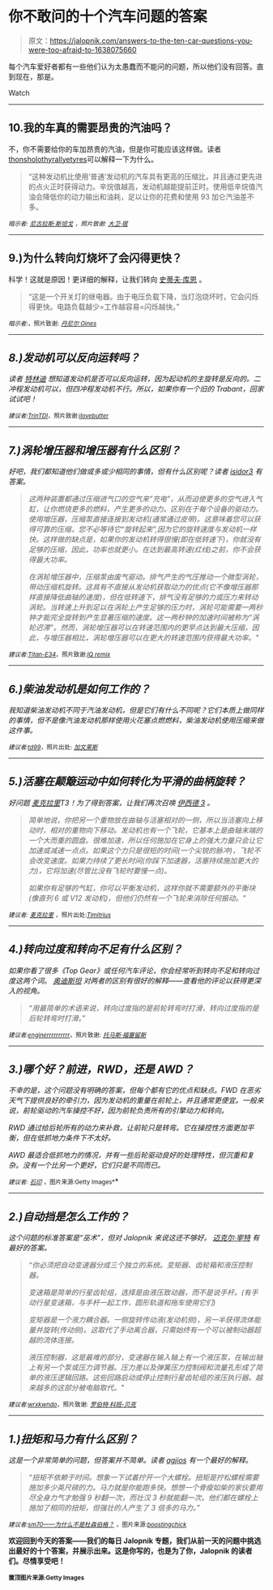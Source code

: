 # 你不敢问的十个汽车问题的答案

> 原文：<https://jalopnik.com/answers-to-the-ten-car-questions-you-were-too-afraid-to-1638075660>

每个汽车爱好者都有一些他们认为太愚蠢而不能问的问题，所以他们没有回答。直到现在，那是。

Watch

* * *

## 10.我的车真的需要昂贵的汽油吗？

不，你不需要给你的车加昂贵的汽油，但是你可能应该这样做。读者[thonsholothyrallyetyres](http://jalopnik.com/the-engine-has-higher-compression-ratios-than-cars-that-1637645103)可以解释一下为什么。

> “这种发动机比使用‘普通’发动机的汽车具有更高的压缩比，并且通过更先进的点火正时获得动力。辛烷值越高，发动机越能提前正时。使用低辛烷值汽油会降低你的动力输出和油耗，足以让你的花费和使用 93 加仑汽油差不多。

<small>*暗示者:*</small> [<small>*尼古拉斯·斯坦戈*</small>](http://jalopnik.com/do-i-reallllly-need-to-put-the-expensive-gas-in-the-min-1637632606) <small>*，照片致谢:*</small> [<small>*大卫·珉*</small>](https://www.flickr.com/photos/bigpresh/9110180076/in/photolist-eT349h-qKmJh-4z6E8R-4z6E7M-4zaVrC-nE4Lvt-9FEHpe-4bh9iJ-kJA7Bj-a9wQaJ-a9tRPV-a9tUwe-a9tXcg-a9tNVK-6knPfP-6Ams2a-6AqAJU-axUBcX-4YfD8T-nQUC3H-bbK118-a9tLTz-aA6YoR-aA9E2j-dyhzqY-6zY3Ze-aA6YeP-4pyUcw-6vug8W-eL6bBA-5vPwag-cdLyho-4TLNLP-5dvf2R-9aHYU7-55Vw9j-4VL7jn-47pp4-BU7JR-bRdGKa-KyMj-KyMN-eGQBNw-35q84d-BU6ix-BU6dd-gThjXW-6iMWc2-chg6yL-8MEQAK)

* * *

## 9.)为什么转向灯烧坏了会闪得更快？

科学！这就是原因！更详细的解释，让我们转向 [史蒂夫·库恩](http://jalopnik.com/its-a-relay-that-switches-the-light-on-and-off-it-blin-1637632684) 。

> “这是一个开关灯的继电器。由于电压负载下降，当灯泡烧坏时，它会闪烁得更快。电路负载越少=工作越容易=闪烁越快。”

<small>*暗示者:*</small>[<small></small>](http://jalopnik.com/how-does-the-dispositive-that-makes-turn-signals-blinks-1637628647)*<small>*，照片致谢:*</small> [<small>*丹尼尔 Oines*</small>](https://www.flickr.com/photos/dno1967b/7739287386/in/photolist-cMTSvq-35RmJH-5cKePd-4R7g7K-8BV81M-6dyfHp-aXxH1F-aV6ChK-jbyF-5miWaf-6enjRC-egjdDL-8bdQM4-gV3NBi-k6P5jE-kUw2p-cLgKeA-9dyRHW-4TmddQ-aSsXr6-5KQzqM-bzfB9D-9fwoMs-egjdCW-fJfbG-egdsXt-4Tmd3h-85hBeA-egjdCL-97Wcsw-7VapVJ-aA6Zf6-FhYdU-cu48G5-aBgVrJ-cz69Sq-9eFdNJ-6JM2Sr-8dKfTN-4ZDDvu-egjdCY-awwthT-k6Ly32-4nihqt-k6M9Cc-bV2wG5-a4sSTW-egjdCQ-egdsXn-egdsYg)*

* * *

## *8.)发动机可以反向运转吗？*

*读者 [特林迪](http://jalopnik.com/okay-really-stupid-one-if-the-initial-rotation-from-a-1637718911) 想知道发动机是否可以反向运转，因为起动机的主旋转是反向的。二冲程发动机可以，但四冲程发动机不行。所以，如果你有一个旧的 Trabant，回家试试吧！*

*<small>*建议者:*</small>[<small>*TrinTDI*</small>](http://jalopnik.com/okay-really-stupid-one-if-the-initial-rotation-from-a-1637718911)<small>*，照片致谢:*</small>[<small>*ilovebutter*</small>](http://jalopnik.com/okay-really-stupid-one-if-the-initial-rotation-from-a-1637718911)*

* * *

## *7.)涡轮增压器和增压器有什么区别？*

*好吧，我们都知道他们做或多或少相同的事情，但有什么区别呢？读者 [isidor3](http://jalopnik.com/both-devices-charge-the-air-in-the-intake-by-compress-1637772086) 有答案。*

> *这两种装置都通过压缩进气口的空气来“充电”，从而迫使更多的空气进入气缸，让你燃烧更多的燃料，产生更多的动力。区别在于每个设备的驱动力。使用增压器，压缩泵直接连接到发动机(通常通过皮带)。这意味着您可以获得可靠的压缩，您不必等待它“旋转起来”,因为它的旋转速度与发动机一样快。这样做的缺点是，如果你的发动机转得很慢(即在低转速下)，你就没有足够的压缩，因此，功率也就更小。在达到最高转速(红线)之前，你不会获得最大功率。*
> 
> *在涡轮增压器中，压缩泵由废气驱动。排气产生的气压推动一个微型涡轮，带动压缩机旋转。这具有不直接从发动机获取动力的优点(它不像增压器那样直接降低曲轴的速度)，但在低转速下，排气没有足够的力或压力来转动涡轮。当转速上升到足以在涡轮上产生足够的压力时，涡轮可能需要一两秒钟才能完全旋转到产生显著压缩的速度。这一两秒钟的加速时间被称为“涡轮迟滞”。然而，涡轮增压器可以在转速范围内的更早点达到最大压缩，因此，与增压器相比，涡轮增压器可以在更大的转速范围内获得最大功率。"*

*<small>*建议者:*</small>[<small>*Titan-E34*</small>](http://jalopnik.com/all-my-gear-head-buddies-have-pulled-me-aside-to-quie-1637627481)<small>*，照片致谢:*</small>[<small>*IQ remix*</small>](https://www.flickr.com/photos/iqremix/13815372543/in/photolist-4TTC4n-n3PoWk-e3JRtK-nRb5ew-nyPLRC-9XyZ1y-4TLtN5-87cccq-pSy4y-9mjLpa-oFqSar-aKeuwn-ooWDaH-5i5aVF-fybY6J-9gJzX8-5AjfAn-8n5Gtd-c684jC-5Fi27N-c684Au-edLSuM-azHher-8n5G2Q-bwRnhc-8KZULh-9MPXnv-7zzeck-5EC9hh-eAqCTx-5QTte3-6Nh7UK-cMEbaN-budHCG-5rKJc1-cME4Mu-KLG7T-bhNQxt-5jdy1e-7WzhR7-64H8Y9-6MZukQ-85PFy5-g2ub1c-eAqBxR-6xCxyP-7Kes3C-4X1E6q-c4a7bs-c49Uq7)*

* * *

## *6.)柴油发动机是如何工作的？*

*我知道柴油发动机不同于汽油发动机，但是它们有什么不同呢？它们本质上做同样的事情，但不是像汽油发动机那样使用火花塞点燃燃料，柴油发动机使用压缩来做这件事。*

*<small>*建议者:*</small>[<small>*td99*</small>](http://jalopnik.com/not-really-a-question-just-a-confession-i-only-rece-1637815084)<small>*，照片出处:*</small> [<small>*加文莱斯*</small>](https://www.flickr.com/photos/gavin_rice/4630752285/in/photolist-84cPjD-6Ru54J-7xQqKo-4rFe9g-aog4FU-ncqA1k-6Ru6Eu-862x1S-4M6A7G-8N6cLa-bgwpQZ-4c7nTe-ggSCiV-bMr8vp-9vnFwB-4JrGLp-eds4yH-2i1ttW-nm84jG-iAD7R-bWUqMe-7PmqZt-cSmWw-398ro-6KUib-7Sy5HN-bKrJqB-6EqDns-8mKKNF-23nXde-7eUC7Q-8WPiiB-5MhJhA-8otk1E-8frkw4-99JLXY-4me34q-5LQj5d-bf61Sz-8etirE-8XXppC-HqvSi-6S8MxC-6S8Uz7-24ndqy-24hML6-dUsGj-cphGFE-jCmtqY-6VQFe1)*

* * *

## *5.)活塞在颠簸运动中如何转化为平滑的曲柄旋转？*

*好问题 [麦克拉里](http://jalopnik.com/not-exactly-a-question-per-se-but-ive-always-struggle-1637668260)T3！为了得到答案，让我们再次召唤 [伊西德 3](http://jalopnik.com/simply-put-you-put-another-weight-the-opposite-side-of-1637687399) 。*

> *简单地说，你把另一个重物放在曲轴与活塞相对的一侧，所以当活塞向上移动时，相对的重物向下移动。发动机也有一个飞轮，它基本上是曲轴末端的一个大而重的圆盘。很难加速，所以任何施加在它身上的强大力量只会让它加速或减速一点点。如果这个力只是很短的时间(一个尖锐的脉冲)，飞轮不会改变速度。如果力持续了更长时间(你踩下加速器，活塞持续施加更大的力)，它将加速(尽管比没有飞轮时要慢一点)。*
> 
> *如果你有足够的气缸，你可以平衡发动机，这样你就不需要额外的平衡块(像直列 6 或 V12 发动机)，但他们仍然有一个飞轮来消除任何振动。"*

*<small>*建议者:*</small> [<small>*麦克拉里*</small>](http://jalopnik.com/not-exactly-a-question-per-se-but-ive-always-struggle-1637668260) <small>*，照片出处:*</small>[<small>*Timitrius*</small>](https://www.flickr.com/photos/nox_noctis_silentium/3878506135/in/photolist-6UJmKr-6567Je-oeTUTt-9QjTuj-5AmJeb-99SPeX-abmYBF-6EyBbp-oeQqwK-bWZ7ig-oeUcHm-74gLXd-ovaGJ9-owWSVX-oueXPm-6ECLNN-meLKUc-aUgp4n-csHtwL-65ap1N-8V3ifd-oeLyu4)*

* * *

## *4.)转向过度和转向不足有什么区别？*

*如果你看了很多《Top Gear》或任何汽车评论，你会经常听到转向不足和转向过度这两个词。 [奥迪斯坦](http://jalopnik.com/in-the-most-simple-terms-possible-oversteer-in-when-th-1637660178) 对两者的区别有很好的解释——查看他的评论以获得更深入的视角。*

> *“用最简单的术语来说，转向过度指的是前轮转弯时打滑，转向过度指的是后轮转弯时打滑。”*

*<small>*建议者:*</small>[<small>*enginerrrrrrrrrr*</small>](http://jalopnik.com/the-one-i-got-from-the-gf-last-night-was-pretty-good-1637633564)<small>*，照片致谢:*</small> [<small>*托马斯·福塞留斯*</small>](https://www.flickr.com/photos/jagarbosse/3753464950/in/photolist-kR8zoi-6HFumW-7pDZbh-9fjRXY-bmFNp4-cKs5Tj-cVqra1-h372Ho-diwoNE-auCJEC-5BNzSK-aCSZLj-aaMrBm-5ANYSy-8dmdNR-heqKxG-9c1qKb-bvCNun-5v4yqp-6KP3D9-iWWzMC-iVBM5i-j8Lu5Z-brT7Lv-f1ePuP-gnk8Ts-8FLjUg-4EaoYi-bPLC1k-FMapA-daiB9R-fhyrQA-bnjJxP-jKE3ru-ogdf4J-jdKJn8-ebLQ9i-75neEe-6Go61b-9fqvcM-aEcP6V-i4aeGv-7HuWtt-eat2QR-jCi26Z-q8JxV-4bY1vj-bESuqW-j7EGYd-e6rKKH)*

* * *

## *3.)哪个好？前进，RWD，还是 AWD？*

*不幸的是，这个问题没有明确的答案，但每个都有它的优点和缺点。FWD 在恶劣天气下提供良好的牵引力，因为发动机的重量在前轮上，并且通常更便宜。一般来说，前轮驱动的汽车操控不好，因为前轮负责所有的引擎动力和转向。*

*RWD 通过给后轮所有的动力来补救，让前轮只是转弯。它在操控性方面更加平衡，但在低抓地力条件下不太好。*

*AWD 最适合低抓地力的情况，并有一些后轮驱动良好的处理特性，但沉重和复杂。没有一个比另一个更好，它们只是不同而已。*

*<small>*建议者:*</small> [<small>*石印*</small>](http://jalopnik.com/yo-why-is-rwd-generally-better-than-fwd-besides-weight-1637707855) <small>*，图片来源:Getty Images*</small>*

* * *

## *2.)自动挡是怎么工作的？*

*这个问题的标准答案是“巫术”，但对 Jalopnik 来说这还不够好。 [迈克尔·宰特](http://jalopnik.com/you-have-to-separate-the-automatic-into-3-separate-syst-1637649696) 有最好的答案。*

> *“你必须把自动变速器分成三个独立的系统。变矩器、齿轮箱和液压控制器。*
> 
> *变速箱是简单的行星齿轮组，选择是由液压致动器，而不是说手杆。(有手动行星变速箱，与手杆一起工作，圆形轨道和拖车使用它们)*
> 
> *变矩器是一个液力耦合器。一侧旋转传动液(发动机侧)，另一半获得流体能量并旋转(传动侧)。这取代了手动离合器，只需始终有一个可以被制动器超越的流体连接。*
> 
> *液压控制器，这是最难的部分，变速器在输入轴上有一个液压泵，在输出轴上有另一个泵或压力调节器。压力差以及弹簧压力控制阀和流量孔形成了简单的液压逻辑回路。这些回路启动或停止控制行星齿轮组的液压执行器。越来越多的这部分被电脑取代。"*

*<small>*建议者:*</small>[<small>*wrxkwndo*</small>](http://jalopnik.com/automatic-transmissions-that-shit-is-sorcery-and-im-1637628854)<small>*，照片致谢:*</small> [<small>*罗伯特·科班-贝克*</small>](https://www.flickr.com/photos/29233640@N07/6295374374/in/photolist-4WWNkf-niEvAV-aAirtu-78Xdtp-5fnby2-dcChVk-3nJfM-bEdNSN-edCFJd-6vtp5p-GK9jF-5nRr6o-9K3Qc2-4u5E3K)*

* * *

## *1.)扭矩和马力有什么区别？*

*这是一个非常简单的问题，但答案并不简单。读者 [agjios](http://jalopnik.com/the-difference-between-horsepower-and-torque-mostly-be-1637629622) 有一个最好的解释。*

> *“扭矩不依赖于时间。想象一下试着拧开一个大螺栓。扭矩是拧松螺栓需要施加多少英尺磅的力。马力就是你能跑多快。想想一个骨瘦如柴的家伙要用尽全身力气才勉强 9 秒翻一次，而壮汉 3 秒就能翻一次。他们都在螺栓上施加了相同的扭矩，但强壮的人产生了 3 倍多的马力。”*

*<small>*建议者:*</small>[<small>*sm70——为什么不是杜森伯格？*</small>](http://jalopnik.com/the-difference-between-horsepower-and-torque-mostly-be-1637629622) <small>*，图片来源:*</small>[<small>*boostingchick*</small>](https://www.flickr.com/photos/boostinchick/4956027368/in/photolist-8xWWgJ-ecTD4Q-5re5Mp-mLWAHt-mLYi5j-cjwVzm-cjwYmG-9pv2Xt-H5oJb-bkC8Ys-bxFseD-byx2r8-bxEi52-bjK1B5-5i2tWg-bjKz6G-mQ4Hri-bkC8fw-nFZuZq-nEfsVN-cjwVJE-8xTSUc-nedtGF-bMhHq-bMmVN-bMmQd-bMmSR-5i6NwQ-5i6MSS-5i6LjG-5i2sSR-5i2qg2-5i2qAg-5i2pUp-bMmov-bMmtB-bMmqh-bMmvy-71PK8W-71PKbW-zUwmM-C1FLw-zUwpK-aXZicB-aaDwsp-a6rdrh-bah128-zUwiD-zUwfA-e5uRtX)*

**欢迎回到今天的答案——我们的每日 Jalopnik 专题，我们从前一天的问题中挑选出最好的十个答案，并展示出来。这是你写的，也是为了你，Jalopnik 的读者们。尽情享受吧！**

**<small>置顶图片来源:Getty Images</small>**